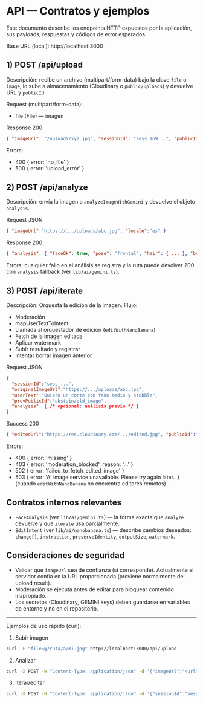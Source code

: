 # API — Contratos y ejemplos

Este documento describe los endpoints HTTP expuestos por la aplicación, sus payloads, respuestas y códigos de error esperados.

Base URL (local): http://localhost:3000

## 1) POST /api/upload
Descripción: recibe un archivo (multipart/form-data) bajo la clave `file` o `image`, lo sube a almacenamiento (Cloudinary o `public/uploads`) y devuelve URL y `publicId`.

Request (multipart/form-data):
- file (File) — imagen

Response 200
```json
{ "imageUrl": "/uploads/xyz.jpg", "sessionId": "sess_169...", "publicId": "abstain/xyz" }
```

Errors:
- 400 { error: 'no_file' }
- 500 { error: 'upload_error' }


## 2) POST /api/analyze
Descripción: envía la imagen a `analyzeImageWithGemini` y devuelve el objeto `analysis`.

Request JSON
```json
{ "imageUrl":"https://.../uploads/abc.jpg", "locale":"es" }
```

Response 200
```json
{ "analysis": { "faceOk": true, "pose": "frontal", "hair": { ... }, "beard": { ... }, "suggestedText": "...", "advisoryText": "..." }, "workingUrl": "..." }
```

Errors: cualquier fallo en el análisis se registra y la ruta puede devolver 200 con `analysis` fallback (ver `lib/ai/gemini.ts`).


## 3) POST /api/iterate
Descripción: Orquesta la edición de la imagen. Flujo:
- Moderación
- mapUserTextToIntent
- Llamada al orquestador de edición (`editWithNanoBanana`)
- Fetch de la imagen editada
- Aplicar watermark
- Subir resultado y registrar
- Intentar borrar imagen anterior

Request JSON
```json
{
  "sessionId":"sess_...",
  "originalImageUrl":"https://.../uploads/abc.jpg",
  "userText":"Quiero un corte con fade medio y stubble",
  "prevPublicId":"abstain/old_image",
  "analysis": { /* opcional: análisis previo */ }
}
```

Success 200
```json
{ "editedUrl":"https://res.cloudinary.com/.../edited.jpg", "publicId":"abstain/edited_...", "note":"Editado con Gemini", "instruction":"..." }
```

Errors:
- 400 { error: 'missing' }
- 403 { error: 'moderation_blocked', reason: '...' }
- 502 { error: 'failed_to_fetch_edited_image' }
- 503 { error: 'AI image service unavailable. Please try again later.' } (cuando `editWithNanoBanana` no encuentra editores remotos)


## Contratos internos relevantes
- `FaceAnalysis` (ver `lib/ai/gemini.ts`) — la forma exacta que `analyze` devuelve y que `iterate` usa parcialmente.
- `EditIntent` (ver `lib/ai/nanobanana.ts`) — describe cambios deseados: `change[]`, `instruction`, `preserveIdentity`, `outputSize`, `watermark`.


## Consideraciones de seguridad
- Validar que `imageUrl` sea de confianza (si corresponde). Actualmente el servidor confía en la URL proporcionada (proviene normalmente del upload result).
- Moderación se ejecuta antes de editar para bloquear contenido inapropiado.
- Los secretos (Cloudinary, GEMINI keys) deben guardarse en variables de entorno y no en el repositorio.


---

Ejemplos de uso rápido (curl):

1) Subir imagen
```bash
curl -F "file=@/ruta/a/mi.jpg" http://localhost:3000/api/upload
```

2) Analizar
```bash
curl -X POST -H "Content-Type: application/json" -d '{"imageUrl":"<url>","locale":"es"}' http://localhost:3000/api/analyze
```

3) Iterar/editar
```bash
curl -X POST -H "Content-Type: application/json" -d '{"sessionId":"sess_...","originalImageUrl":"<url>","userText":"Quiero stubble"}' http://localhost:3000/api/iterate
```
